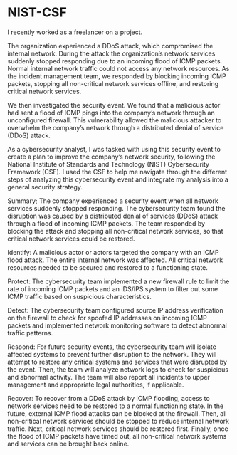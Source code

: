 # NIST-CSF
I recently worked as a freelancer on a project. 

The organization experienced a DDoS attack, which compromised the internal network. During the attack the organization’s network services suddenly stopped responding due to an incoming flood of ICMP packets. Normal internal network traffic could not access any network resources. As the incident management team, we responded by blocking incoming ICMP packets, stopping all non-critical network services offline, and restoring critical network services. 

We then investigated the security event. We found that a malicious actor had sent a flood of ICMP pings into the company’s network through an unconfigured firewall. This vulnerability allowed the malicious attacker to overwhelm the company’s network through a distributed denial of service (DDoS) attack. 

As a cybersecurity analyst, I was tasked with using this security event to create a plan to improve the company’s network security, following the National Institute of Standards and Technology (NIST) Cybersecurity Framework (CSF). I used the CSF to help me navigate through the different steps of analyzing this cybersecurity event and integrate my analysis into a general security strategy. 


Summary; The company experienced a security event when all network services suddenly stopped responding. The cybersecurity team found the disruption was caused by a distributed denial of services (DDoS) attack through a flood of incoming ICMP packets. The team responded by blocking the attack and stopping all non-critical network services, so that critical network services could be restored.

Identify: A malicious actor or actors targeted the company with an ICMP flood attack. The entire internal network was affected. All critical network resources needed to be secured and restored to a functioning state.

Protect: The cybersecurity team implemented a new firewall rule to limit the rate of incoming ICMP packets and an IDS/IPS system to filter out some ICMP traffic based on suspicious characteristics.

Detect: The cybersecurity team configured source IP address verification on the firewall to check for spoofed IP addresses on incoming ICMP packets and implemented network monitoring software to detect abnormal traffic patterns. 

Respond:	For future security events, the cybersecurity team will isolate affected systems to prevent further disruption to the network. They will attempt to restore any critical systems and services that were disrupted by the event. Then, the team will analyze network logs to check for suspicious and abnormal activity. The team will also report all incidents to upper management and appropriate legal authorities, if applicable.

Recover:	To recover from a DDoS attack by ICMP flooding, access to network services need to be restored to a normal functioning state. In the future, external ICMP flood attacks can be blocked at the firewall. Then, all non-critical network services should be stopped to reduce internal network traffic. Next, critical network services should be restored first. 
Finally, once the flood of ICMP packets have timed out, all non-critical network systems and services can be brought back online.




